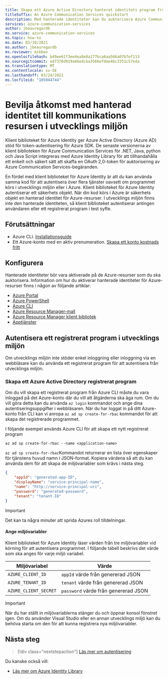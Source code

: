 ```yaml
---
title: Skapa ett Azure Active Directory hanterat identitets program från Azure CLI
titleSuffix: An Azure Communication Services quickstart
description: Med hanterade identiteter kan du auktorisera Azure Communication Services-åtkomst från program som körs i virtuella Azure-datorer, Function-appar och andra resurser. Den här snabb starten fokuserar på att hantera identitet med hjälp av Azure CLI.
services: azure-communication-services
author: jbeauregardb
ms.service: azure-communication-services
ms.topic: how-to
ms.date: 03/10/2021
ms.author: jbeauregardb
ms.reviewer: mikben
ms.openlocfilehash: b49ee61f3ee4ea8e8a177bca6aa566a07b7ef113
ms.sourcegitcommit: ed7376d919a66edcba3566efdee4bc3351c57eda
ms.translationtype: MT
ms.contentlocale: sv-SE
ms.lasthandoff: 03/24/2021
ms.locfileid: "105044744"
---
```

# <a name="authorize-access-with-managed-identity-to-your-communication-resource-in-your-development-environment"></a>Bevilja åtkomst med hanterad identitet till kommunikations resursen i utvecklings miljön

Klient biblioteket för Azure Identity ger Azure Active Directory (Azure AD) stöd för token-autentisering för Azure SDK. De senaste versionerna av klient biblioteken för Azure Communication Services för .NET, Java, python och Java Script integreras med Azure Identity Library för att tillhandahålla ett enkelt och säkert sätt att skaffa en OAuth 2,0-token för auktorisering av Azure Communication Services-begäranden.

En fördel med klient biblioteket för Azure Identity är att du kan använda samma kod för att autentisera över flera tjänster oavsett om programmet körs i utvecklings miljön eller i Azure. Klient biblioteket för Azure Identity autentiserar ett säkerhets objekt. När din kod körs i Azure är säkerhets objekt en hanterad identitet för Azure-resurser. I utvecklings miljön finns inte den hanterade identiteten, så klient biblioteket autentiserar antingen användaren eller ett registrerat program i test syfte.

## <a name="prerequisites"></a>Förutsättningar

 - Azure CLI. [Installationsguide](/cli/azure/install-azure-cli)
 - Ett Azure-konto med en aktiv prenumeration. [Skapa ett konto kostnads fritt](https://azure.microsoft.com/free)

## <a name="setting-up"></a>Konfigurera

Hanterade identiteter bör vara aktiverade på de Azure-resurser som du ska auktorisera. Information om hur du aktiverar hanterade identiteter för Azure-resurser finns i någon av följande artiklar:

- [Azure Portal](../../active-directory/managed-identities-azure-resources/qs-configure-portal-windows-vm.md)
- [Azure PowerShell](../../active-directory/managed-identities-azure-resources/qs-configure-powershell-windows-vm.md)
- [Azure CLI](../../active-directory/managed-identities-azure-resources/qs-configure-cli-windows-vm.md)
- [Azure Resource Manager-mall](../../active-directory/managed-identities-azure-resources/qs-configure-template-windows-vm.md)
- [Azure Resource Manager klient bibliotek](../../active-directory/managed-identities-azure-resources/qs-configure-sdk-windows-vm.md)
- [Apptjänster](../../app-service/overview-managed-identity.md)

## <a name="authenticate-a-registered-application-in-the-development-environment"></a>Autentisera ett registrerat program i utvecklings miljön

Om utvecklings miljön inte stöder enkel inloggning eller inloggning via en webbläsare kan du använda ett registrerat program för att autentisera från utvecklings miljön.

### <a name="creating-an-azure-active-directory-registered-application"></a>Skapa ett Azure Active Directory registrerat program

Om du vill skapa ett registrerat program från Azure CLI måste du vara inloggad på det Azure-konto där du vill att åtgärderna ska äga rum. Om du vill göra detta kan du använda `az login` kommandot och ange dina autentiseringsuppgifter i webbläsaren. När du har loggat in på ditt Azure-konto från CLI kan vi anropa `az ad sp create-for-rbac` kommandot för att skapa det registrerade programmet.

I följande exempel används Azure CLI för att skapa ett nytt registrerat program

```azurecli
az ad sp create-for-rbac --name <application-name> 
```

`az ad sp create-for-rbac`Kommandot returnerar en lista över egenskaper för tjänstens huvud namn i JSON-format. Kopiera värdena så att du kan använda dem för att skapa de miljövariabler som krävs i nästa steg.

```json
{
    "appId": "generated-app-ID",
    "displayName": "service-principal-name",
    "name": "http://service-principal-uri",
    "password": "generated-password",
    "tenant": "tenant-ID"
}
```
> [!IMPORTANT]
> Det kan ta några minuter att sprida Azures roll tilldelningar.

#### <a name="set-environment-variables"></a>Ange miljövariabler

Klient biblioteket för Azure Identity läser värden från tre miljövariabler vid körning för att autentisera programmet. I följande tabell beskrivs det värde som ska anges för varje miljö variabel.

|Miljövariabel|Värde
|-|-
|`AZURE_CLIENT_ID`|`appId` värde från genererad JSON 
|`AZURE_TENANT_ID`|`tenant` värde från genererad JSON
|`AZURE_CLIENT_SECRET`|`password` värde från genererad JSON

> [!IMPORTANT]
> När du har ställt in miljövariablerna stänger du och öppnar konsol fönstret igen. Om du använder Visual Studio eller en annan utvecklings miljö kan du behöva starta om den för att kunna registrera nya miljövariabler.


## <a name="next-steps"></a>Nästa steg

> [!div class="nextstepaction"]
> [Läs mer om autentisering](../concepts/authentication.md)

Du kanske också vill:

- [Läs mer om Azure Identity Library](/dotnet/api/overview/azure/identity-readme)